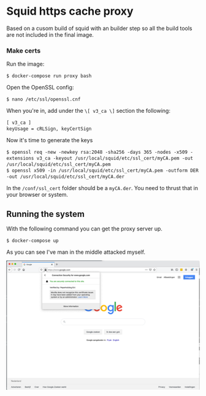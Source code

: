 # Squid https cache proxy
Based on a cusom build of squid with an builder step so all the 
build tools are not included in the final image.

### Make certs

Run the image:

    $ docker-compose run proxy bash

Open the OpenSSL config:

    $ nano /etc/ssl/openssl.cnf
    
When you're in, add under the `\[ v3_ca \]` section the following: 

    [ v3_ca ]
    keyUsage = cRLSign, keyCertSign
    
Now it's time to generate the keys
    
    $ openssl req -new -newkey rsa:2048 -sha256 -days 365 -nodes -x509 -extensions v3_ca -keyout /usr/local/squid/etc/ssl_cert/myCA.pem -out /usr/local/squid/etc/ssl_cert/myCA.pem
    $ openssl x509 -in /usr/local/squid/etc/ssl_cert/myCA.pem -outform DER -out /usr/local/squid/etc/ssl_cert/myCA.der
    
In the `/conf/ssl_cert` folder should be a `myCA.der`. You need 
to thrust that in your browser or system.

## Running the system

With the following command you can get the proxy server up. 

    $ docker-compose up
    
As you can see I've man in the middle attacked myself.

![screenshot][logo]

[logo]: docs/Screenshot.png "Screenshot with Peperholding as signer of Google.com"
